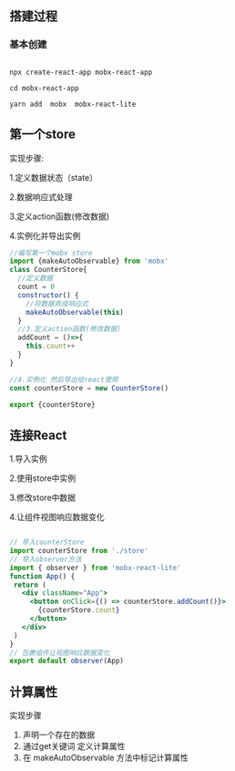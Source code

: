
## 搭建过程

### 基本创建
```shell

npx create-react-app mobx-react-app

cd mobx-react-app

yarn add  mobx  mobx-react-lite

```

## 第一个store

实现步骤:

1.定义数据状态（state）

2.数据响应式处理

3.定义action函数(修改数据)

4.实例化并导出实例

```js
//编写第一个mobx store
import {makeAutoObservable} from 'mobx'
class CounterStore{
  //定义数据
  count = 0
  constructor() {
    //将数据弄成响应式
    makeAutoObservable(this)
  }
  //3.定义action函数(修改数据)
  addCount = ()=>{
    this.count++
  }
}

//4.实例化 然后导出给react使用
const counterStore = new CounterStore()

export {counterStore}
```

## 连接React

1.导入实例

2.使用store中实例

3.修改store中数据

4.让组件视图响应数据变化

 ```jsx

// 导入counterStore
import counterStore from './store'
// 导入observer方法
import { observer } from 'mobx-react-lite'
function App() {
  return (
    <div className="App">
      <button onClick={() => counterStore.addCount()}>
        {counterStore.count}
      </button>
    </div>
  )
}
// 包裹组件让视图响应数据变化
export default observer(App)
```

## 计算属性

实现步骤
1. 声明一个存在的数据
2. 通过get关键词 定义计算属性
3. 在 makeAutoObservable 方法中标记计算属性

